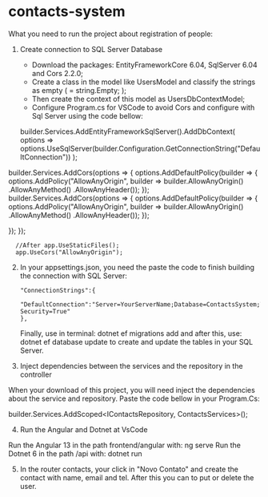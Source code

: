 # contacts-system

What you need to run the project about registration of people:

1) Create connection to SQL Server Database

   - Download the packages: EntityFrameworkCore 6.04, SqlServer 6.04 and Cors 2.2.0;
   - Create a class in the model like UsersModel and classify the strings as empty ( = string.Empty; );
   - Then create the context of this model as UsersDbContextModel;
   - Configure Program.cs for VSCode to avoid Cors and configure with Sql Server using the code bellow:
  
   builder.Services.AddEntityFrameworkSqlServer().AddDbContext<UsersDbContextModel>(
     options => options.UseSqlServer(builder.Configuration.GetConnectionString("DefaultConnection"))
);

builder.Services.AddCors(options =>
{
     options.AddDefaultPolicy(builder =>
     {
         options.AddPolicy("AllowAnyOrigin", builder =>
             builder.AllowAnyOrigin()
                    .AllowAnyMethod()
                    .AllowAnyHeader());
     });
      builder.Services.AddCors(options =>
      {
           options.AddDefaultPolicy(builder =>
           {
               options.AddPolicy("AllowAnyOrigin", builder =>
                   builder.AllowAnyOrigin()
                          .AllowAnyMethod()
                          .AllowAnyHeader());
           });

});
      });


      //After app.UseStaticFiles();
      app.UseCors("AllowAnyOrigin");

  
 2) In your appsettings.json, you need the paste the code to finish building the connection with SQL Server:

        "ConnectionStrings":{
          "DefaultConnection":"Server=YourServerName;Database=ContactsSystem;Trusted_Connection=True;Integrated Security=True"
        },

    Finally, use in terminal: dotnet ef migrations add <Name of your Migration> 
    and after this, use: dotnet ef database update to create and update the tables in your SQL Server.
   
  
  3) Inject dependencies between the services and the repository in the controller
  
  When your download of this project, you will need inject the dependencies about the service and repository. Paste the code bellow in your Program.Cs:
  
  builder.Services.AddScoped<IContactsRepository, ContactsServices>();
   
  
  4) Run the Angular and Dotnet at VsCode
  
  Run the Angular 13 in the path frontend/angular with: ng serve 
  Run the Dotnet 6 in the path /api with: dotnet run
  
  5) In the router contacts, your click in "Novo Contato" and create the contact with name, email and tel. After this you can to put or delete the user. 
